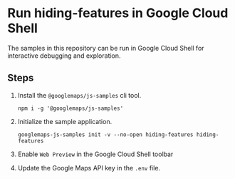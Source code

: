 # Run hiding-features in Google Cloud Shell

The samples in this repository can be run in Google Cloud Shell for interactive debugging and exploration.

## Steps

1. Install the `@googlemaps/js-samples` cli tool.

    ```
    npm i -g '@googlemaps/js-samples'
    ```
1. Initialize the sample application. 
    ```
    googlemaps-js-samples init -v --no-open hiding-features hiding-features
    ```
1. Enable `Web Preview` in the Google Cloud Shell toolbar
1. Update the Google Maps API key in the `.env` file.

